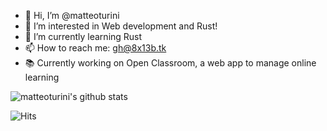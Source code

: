 - 👋 Hi, I’m @matteoturini
- 👀 I’m interested in Web development and Rust!
- 🌱 I’m currently learning Rust
- 📫 How to reach me: gh@8x13b.tk
- 📚 Currently working on Open Classroom, a web app to manage online learning

![matteoturini's github stats](https://github-readme-stats.vercel.app/api?username=matteoturini&theme=dark&show_icons=true)

![Hits](https://hitcounter.pythonanywhere.com/count/tag.svg?url=https%3A%2F%2Fgithub.com%2Fmatteoturini)
